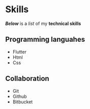 # Skills

**_Below_** is a _list_ of my **technical skills**

## Programming languahes
- Flutter
- Html
- Css

## Collaboration
- Git
- Github
- Bitbucket

